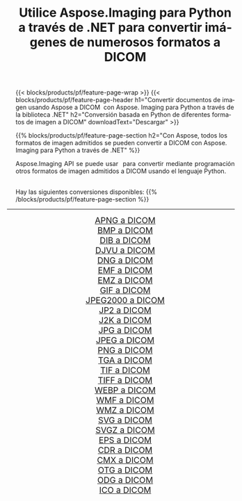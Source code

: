 ﻿---
title: Utilice Aspose.Imaging para Python a través de .NET para convertir imágenes de numerosos formatos a DICOM 
weight: 3920
url: /es/python-net/conversion/to/dicom/ 
lang: es
langdirlevel: 2
locales: zh-hans,ja,it,ru,de,es,fr,nl,id,lt,pl,pt,vi,tr,ko,zh-hant,ar,hi,th,sv,cs,uk,he
description: Puede usar Aspose.Imaging para Python a través de la biblioteca .NET para convertir una variedad de formatos a DICOM
---

{{< blocks/products/pf/feature-page-wrap >}}
{{< blocks/products/pf/feature-page-header h1="Convertir documentos de imagen usando Aspose a DICOM  con Aspose. Imaging para Python a través de la biblioteca .NET" h2="Conversión basada en Python de diferentes formatos de imagen a DICOM" downloadText="Descargar" >}}


{{% blocks/products/pf/feature-page-section  h2="Con Aspose, todos los formatos de imagen admitidos se pueden convertir a DICOM con Aspose. Imaging para Python a través de .NET" %}}
<p align=justify>Aspose.Imaging API se puede usar  para convertir mediante programación otros formatos de imagen admitidos a DICOM usando el lenguaje Python.</p>
<br/>
Hay las siguientes conversiones disponibles:
{{% /blocks/products/pf/feature-page-section %}}
<div class="container-fluid productfamilypage bg-gray">
    <div class="convertypes bg-gray agp-content section">
        <div class="container">
		<hr style="margin-left:-20px;"/>
		<div class="row other-converters" style="gap: 10px;font-size: 19px;text-align:center;">
		    <div class='col-md-2 other-converter remove-lp remove-rp'><a href="/imaging/es/python-net/conversion/apng-to-dicom/" style="padding:15px;">APNG a DICOM</a></div>
<div class='col-md-2 other-converter remove-lp remove-rp'><a href="/imaging/es/python-net/conversion/bmp-to-dicom/" style="padding:15px;">BMP a DICOM</a></div>
<div class='col-md-2 other-converter remove-lp remove-rp'><a href="/imaging/es/python-net/conversion/dib-to-dicom/" style="padding:15px;">DIB a DICOM</a></div>
<div class='col-md-2 other-converter remove-lp remove-rp'><a href="/imaging/es/python-net/conversion/djvu-to-dicom/" style="padding:15px;">DJVU a DICOM</a></div>
<div class='col-md-2 other-converter remove-lp remove-rp'><a href="/imaging/es/python-net/conversion/dng-to-dicom/" style="padding:15px;">DNG a DICOM</a></div>
<div class='col-md-2 other-converter remove-lp remove-rp'><a href="/imaging/es/python-net/conversion/emf-to-dicom/" style="padding:15px;">EMF a DICOM</a></div>
<div class='col-md-2 other-converter remove-lp remove-rp'><a href="/imaging/es/python-net/conversion/emz-to-dicom/" style="padding:15px;">EMZ a DICOM</a></div>
<div class='col-md-2 other-converter remove-lp remove-rp'><a href="/imaging/es/python-net/conversion/gif-to-dicom/" style="padding:15px;">GIF a DICOM</a></div>
<div class='col-md-2 other-converter remove-lp remove-rp'><a href="/imaging/es/python-net/conversion/jpeg2000-to-dicom/" style="padding:15px;">JPEG2000 a DICOM</a></div>
<div class='col-md-2 other-converter remove-lp remove-rp'><a href="/imaging/es/python-net/conversion/jp2-to-dicom/" style="padding:15px;">JP2 a DICOM</a></div>
<div class='col-md-2 other-converter remove-lp remove-rp'><a href="/imaging/es/python-net/conversion/j2k-to-dicom/" style="padding:15px;">J2K a DICOM</a></div>
<div class='col-md-2 other-converter remove-lp remove-rp'><a href="/imaging/es/python-net/conversion/jpg-to-dicom/" style="padding:15px;">JPG a DICOM</a></div>
<div class='col-md-2 other-converter remove-lp remove-rp'><a href="/imaging/es/python-net/conversion/jpeg-to-dicom/" style="padding:15px;">JPEG a DICOM</a></div>
<div class='col-md-2 other-converter remove-lp remove-rp'><a href="/imaging/es/python-net/conversion/png-to-dicom/" style="padding:15px;">PNG a DICOM</a></div>
<div class='col-md-2 other-converter remove-lp remove-rp'><a href="/imaging/es/python-net/conversion/tga-to-dicom/" style="padding:15px;">TGA a DICOM</a></div>
<div class='col-md-2 other-converter remove-lp remove-rp'><a href="/imaging/es/python-net/conversion/tif-to-dicom/" style="padding:15px;">TIF a DICOM</a></div>
<div class='col-md-2 other-converter remove-lp remove-rp'><a href="/imaging/es/python-net/conversion/tiff-to-dicom/" style="padding:15px;">TIFF a DICOM</a></div>
<div class='col-md-2 other-converter remove-lp remove-rp'><a href="/imaging/es/python-net/conversion/webp-to-dicom/" style="padding:15px;">WEBP a DICOM</a></div>
<div class='col-md-2 other-converter remove-lp remove-rp'><a href="/imaging/es/python-net/conversion/wmf-to-dicom/" style="padding:15px;">WMF a DICOM</a></div>
<div class='col-md-2 other-converter remove-lp remove-rp'><a href="/imaging/es/python-net/conversion/wmz-to-dicom/" style="padding:15px;">WMZ a DICOM</a></div>
<div class='col-md-2 other-converter remove-lp remove-rp'><a href="/imaging/es/python-net/conversion/svg-to-dicom/" style="padding:15px;">SVG a DICOM</a></div>
<div class='col-md-2 other-converter remove-lp remove-rp'><a href="/imaging/es/python-net/conversion/svgz-to-dicom/" style="padding:15px;">SVGZ a DICOM</a></div>
<div class='col-md-2 other-converter remove-lp remove-rp'><a href="/imaging/es/python-net/conversion/eps-to-dicom/" style="padding:15px;">EPS a DICOM</a></div>
<div class='col-md-2 other-converter remove-lp remove-rp'><a href="/imaging/es/python-net/conversion/cdr-to-dicom/" style="padding:15px;">CDR a DICOM</a></div>
<div class='col-md-2 other-converter remove-lp remove-rp'><a href="/imaging/es/python-net/conversion/cmx-to-dicom/" style="padding:15px;">CMX a DICOM</a></div>
<div class='col-md-2 other-converter remove-lp remove-rp'><a href="/imaging/es/python-net/conversion/otg-to-dicom/" style="padding:15px;">OTG a DICOM</a></div>
<div class='col-md-2 other-converter remove-lp remove-rp'><a href="/imaging/es/python-net/conversion/odg-to-dicom/" style="padding:15px;">ODG a DICOM</a></div>
<div class='col-md-2 other-converter remove-lp remove-rp'><a href="/imaging/es/python-net/conversion/ico-to-dicom/" style="padding:15px;">ICO a DICOM</a></div>
                </div>
        </div>
    </div>
</div>
<br/>

